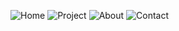![Home](https://user-images.githubusercontent.com/67092088/163326372-8eca58ae-d967-444a-ad65-85233362d3be.PNG)
![Project](https://user-images.githubusercontent.com/67092088/163326392-8329e9a9-7ed5-4be3-a86b-40ce29db9ccb.PNG)
![About](https://user-images.githubusercontent.com/67092088/163326401-e5b3cf70-a406-4853-8218-1f1099986ca1.PNG)
![Contact](https://user-images.githubusercontent.com/67092088/163326414-ce933469-6737-4327-8ec4-5652dc3985d7.PNG)
